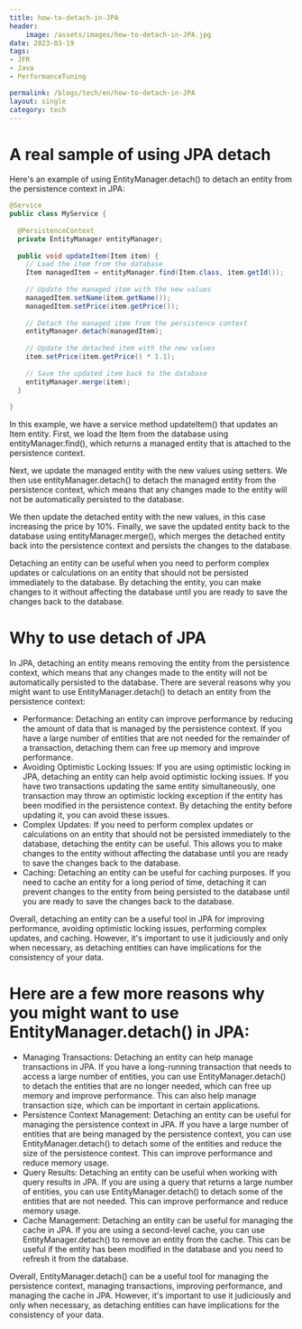 ```yaml
---
title: how-to-detach-in-JPA
header:
    image: /assets/images/how-to-detach-in-JPA.jpg
date: 2023-03-19
tags:
- JFR
- Java
- PerformanceTuning

permalink: /blogs/tech/en/how-to-detach-in-JPA
layout: single
category: tech
---
```

# A real sample of using JPA detach

Here's an example of using EntityManager.detach() to detach an entity from the persistence context in JPA:


```java
@Service
public class MyService {
  
  @PersistenceContext
  private EntityManager entityManager;
  
  public void updateItem(Item item) {
    // Load the item from the database
    Item managedItem = entityManager.find(Item.class, item.getId());
    
    // Update the managed item with the new values
    managedItem.setName(item.getName());
    managedItem.setPrice(item.getPrice());
    
    // Detach the managed item from the persistence context
    entityManager.detach(managedItem);
    
    // Update the detached item with the new values
    item.setPrice(item.getPrice() * 1.1);
    
    // Save the updated item back to the database
    entityManager.merge(item);
  }
  
}
```

In this example, we have a service method updateItem() that updates an Item entity. First, we load the Item from the database using entityManager.find(), which returns a managed entity that is attached to the persistence context.

Next, we update the managed entity with the new values using setters. We then use entityManager.detach() to detach the managed entity from the persistence context, which means that any changes made to the entity will not be automatically persisted to the database.

We then update the detached entity with the new values, in this case increasing the price by 10%. Finally, we save the updated entity back to the database using entityManager.merge(), which merges the detached entity back into the persistence context and persists the changes to the database.

Detaching an entity can be useful when you need to perform complex updates or calculations on an entity that should not be persisted immediately to the database. By detaching the entity, you can make changes to it without affecting the database until you are ready to save the changes back to the database.


# Why to use detach of JPA

In JPA, detaching an entity means removing the entity from the persistence context, which means that any changes made to the entity will not be automatically persisted to the database. There are several reasons why you might want to use EntityManager.detach() to detach an entity from the persistence context:

 - Performance: Detaching an entity can improve performance by reducing the amount of data that is managed by the persistence context. If you have a large number of entities that are not needed for the remainder of a transaction, detaching them can free up memory and improve performance.
 - Avoiding Optimistic Locking Issues: If you are using optimistic locking in JPA, detaching an entity can help avoid optimistic locking issues. If you have two transactions updating the same entity simultaneously, one transaction may throw an optimistic locking exception if the entity has been modified in the persistence context. By detaching the entity before updating it, you can avoid these issues.
 - Complex Updates: If you need to perform complex updates or calculations on an entity that should not be persisted immediately to the database, detaching the entity can be useful. This allows you to make changes to the entity without affecting the database until you are ready to save the changes back to the database.
 - Caching: Detaching an entity can be useful for caching purposes. If you need to cache an entity for a long period of time, detaching it can prevent changes to the entity from being persisted to the database until you are ready to save the changes back to the database.

Overall, detaching an entity can be a useful tool in JPA for improving performance, avoiding optimistic locking issues, performing complex updates, and caching. However, it's important to use it judiciously and only when necessary, as detaching entities can have implications for the consistency of your data.



# Here are a few more reasons why you might want to use EntityManager.detach() in JPA:

 - Managing Transactions: Detaching an entity can help manage transactions in JPA. If you have a long-running transaction that needs to access a large number of entities, you can use EntityManager.detach() to detach the entities that are no longer needed, which can free up memory and improve performance. This can also help manage transaction size, which can be important in certain applications.
 - Persistence Context Management: Detaching an entity can be useful for managing the persistence context in JPA. If you have a large number of entities that are being managed by the persistence context, you can use EntityManager.detach() to detach some of the entities and reduce the size of the persistence context. This can improve performance and reduce memory usage.
 - Query Results: Detaching an entity can be useful when working with query results in JPA. If you are using a query that returns a large number of entities, you can use EntityManager.detach() to detach some of the entities that are not needed. This can improve performance and reduce memory usage.
 - Cache Management: Detaching an entity can be useful for managing the cache in JPA. If you are using a second-level cache, you can use EntityManager.detach() to remove an entity from the cache. This can be useful if the entity has been modified in the database and you need to refresh it from the database.

 Overall, EntityManager.detach() can be a useful tool for managing the persistence context, managing transactions, improving performance, and managing the cache in JPA. However, it's important to use it judiciously and only when necessary, as detaching entities can have implications for the consistency of your data.
